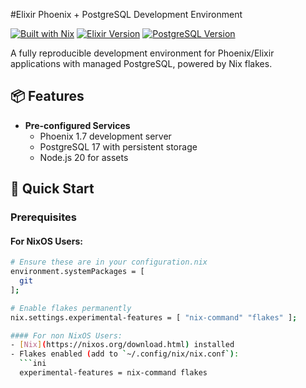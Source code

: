 #Elixir Phoenix + PostgreSQL Development Environment

[![Built with Nix](https://img.shields.io/badge/Built_With-Nix-5277C3.svg?logo=nixos)](https://nixos.org)
[![Elixir Version](https://img.shields.io/badge/Elixir-1.16-4B275F.svg?logo=elixir)](https://elixir-lang.org)
[![PostgreSQL Version](https://img.shields.io/badge/PostgreSQL-17-336791.svg?logo=postgresql)](https://www.postgresql.org)

A fully reproducible development environment for Phoenix/Elixir applications with managed PostgreSQL, powered by Nix flakes.

## 📦 Features

- **Pre-configured Services**
  - Phoenix 1.7 development server
  - PostgreSQL 17 with persistent storage
  - Node.js 20 for assets


## 🚀 Quick Start

### Prerequisites

#### For NixOS Users:
```bash
# Ensure these are in your configuration.nix
environment.systemPackages = [
  git
];

# Enable flakes permanently
nix.settings.experimental-features = [ "nix-command" "flakes" ];

#### For non NixOS Users:
- [Nix](https://nixos.org/download.html) installed
- Flakes enabled (add to `~/.config/nix/nix.conf`):
  ```ini
  experimental-features = nix-command flakes
